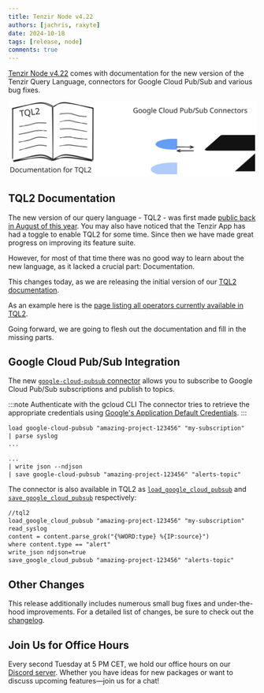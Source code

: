 ```yaml
---
title: Tenzir Node v4.22
authors: [jachris, raxyte]
date: 2024-10-18
tags: [release, node]
comments: true
---
```


[Tenzir Node v4.22][github-release] comes with documentation for the new version
of the Tenzir Query Language, connectors for Google Cloud Pub/Sub and various
bug fixes.

![Tenzir Node v4.22](tenzir-node-v4.22.excalidraw.svg)

[github-release]: https://github.com/tenzir/tenzir/releases/tag/v4.22.0

<!-- truncate -->

## TQL2 Documentation

The new version of our query language - TQL2 - was first made
[public back in August of this year](tenzir-platform-is-now-generally-available#tql2).
You may also have noticed that the Tenzir App has had a toggle to enable TQL2 for
some time. Since then we have made great progress on improving its feature suite.

However, for most of that time there was no good way to learn about the new
language, as it lacked a crucial part: Documentation.

This changes today, as we are releasing the initial version of our
[TQL2 documentation](../overview).

As an example here is the
[page listing all operators currently available in TQL2](../tql2/operators).

Going forward, we are going to flesh out the documentation and fill in the
missing parts.

<!-- TODO: Do we encourage usage of TQL2 now? -->
<!-- TODO: Do we say that some new features may not be made for TQL1 any longer? -->

## Google Cloud Pub/Sub Integration

The new [`google-cloud-pubsub` connector](../next/connectors/google_cloud_pubsub) allows you to subscribe to
Google Cloud Pub/Sub subscriptions and publish to topics.

:::note Authenticate with the gcloud CLI
The connector tries to retrieve the appropriate credentials using
[Google's Application Default Credentials](https://google.aip.dev/auth/4110).
:::

```text{0} title="Subscribe to 'my-subscription'"
load google-cloud-pubsub "amazing-project-123456" "my-subscription"
| parse syslog
...
```

```text{0} title="Publish events to 'alerts-topic'"
...
| write json --ndjson
| save google-cloud-pubsub "amazing-project-123456" "alerts-topic"
```

The connector is also available in TQL2 as [`load_google_cloud_pubsub`](../tql2/operators/load_google_cloud_pubsub) and
[`save_google_cloud_pubsub`](../tql2/operators/save_google_cloud_pubsub) respectively:

<!-- TODO: Write and link docs for these operators -->

```tql title="Using Tenzir to filter and translate events"
//tql2
load_google_cloud_pubsub "amazing-project-123456" "my-subscription"
read_syslog
content = content.parse_grok("{%WORD:type} %{IP:source}")
where content.type == "alert"
write_json ndjson=true
save_google_cloud_pubsub "amazing-project-123456" "alerts-topic"
```

## Other Changes

This release additionally includes numerous small bug fixes and under-the-hood
improvements. For a detailed list of changes, be sure to check out the
[changelog][changelog].

## Join Us for Office Hours

Every second Tuesday at 5 PM CET, we hold our office hours on our
[Discord server][discord]. Whether you have ideas for new packages or want to
discuss upcoming features—join us for a chat!

[discord]: /discord
[changelog]: /changelog#v4220
